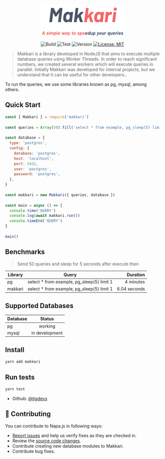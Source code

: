 <p align="center">
  <img src="./repository_files/logo.png" />
</p>

<p align="center">
  <img alt="Build" src="https://github.com/tigdevs/makkari/workflows/build/badge.svg" />
  <img alt="Test" src="https://github.com/tigdevs/makkari/workflows/test/badge.svg" />
  <img alt="Version" src="https://img.shields.io/badge/version-0.1.0-blue.svg?cacheSeconds=2592000" />
  <a href="#" target="_blank">
    <img alt="License: MIT" src="https://img.shields.io/badge/License-MIT-yellow.svg" />
  </a>
</p>

> Makkari is a library developed in NodeJS that aims to execute multiple database queries using Worker Threads. In order to reach significant numbers, we created several workers which will execute queries in parallel. Initially Makkari was developed for internal projects, but we understand that it can be useful for other developers..

To run the queries, we use some libraries known as pg, mysql, among others.

## Quick Start

```javascript
const { Makkari } = require('makkari')

const queries = Array(50).fill('select * from example, pg_sleep(5) limit 1')

const database = {
  type: 'postgres',
  config: {
    database: 'postgres',
    host: 'localhost',
    port: 5432,
    user: 'postgres',
    password: 'postgres',
  },
}

const makkari = new Makkari({ queries, database })

const main = async () => {
  console.time('QUERY')
  console.log(await makkari.run())
  console.timeEnd('QUERY')
}

main()
```

## Benchmarks

> Send 50 queries and sleep for 5 seconds after execute then

| Library |                    Query                    |     Duration |
| ------- | :-----------------------------------------: | -----------: |
| pg      | select \* from example, pg_sleep(5) limit 1 |    4 minutes |
| makkari | select \* from example, pg_sleep(5) limit 1 | 6.04 seconds |

## Supported Databases

| Database |     Status     |
| -------- | :------------: |
| pg       |    working     |
| mysql    | in development |

## Install

```sh
yarn add makkari
```

## Run tests

```sh
yarn test
```

- Github: [@tigdevs](https://github.com/tigdevs)

## 🤝 Contributing

You can contribute to Napa.js in following ways:

- [Report issues](https://github.com/tigdevs/makkari/issues) and help us verify fixes as they are checked in.
- Review the [source code changes](https://github.com/tigdevs/makkari/pulls).
- Contribute creating new database modules to Makkari.
- Contribute bug fixes.
